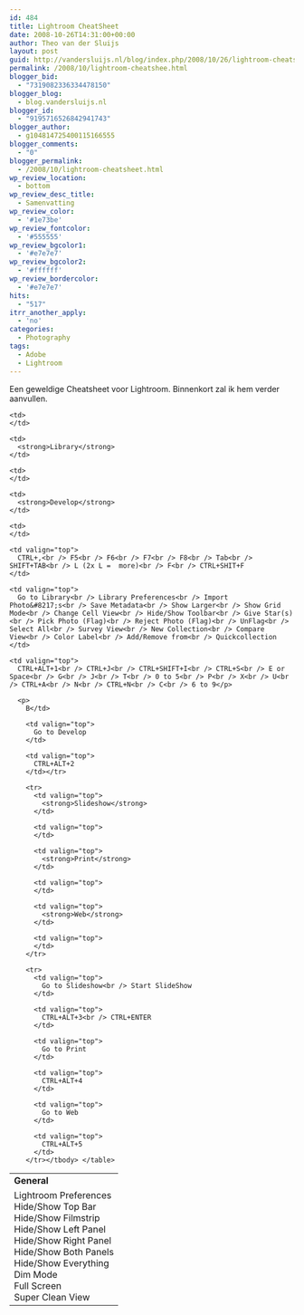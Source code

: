 ```yaml
---
id: 484
title: Lightroom CheatSheet
date: 2008-10-26T14:31:00+00:00
author: Theo van der Sluijs
layout: post
guid: http://vandersluijs.nl/blog/index.php/2008/10/26/lightroom-cheatshee/
permalink: /2008/10/lightroom-cheatshee.html
blogger_bid:
  - "7319082336334478150"
blogger_blog:
  - blog.vandersluijs.nl
blogger_id:
  - "9195716526842941743"
blogger_author:
  - g104814725400115166555
blogger_comments:
  - "0"
blogger_permalink:
  - /2008/10/lightroom-cheatsheet.html
wp_review_location:
  - bottom
wp_review_desc_title:
  - Samenvatting
wp_review_color:
  - '#1e73be'
wp_review_fontcolor:
  - '#555555'
wp_review_bgcolor1:
  - '#e7e7e7'
wp_review_bgcolor2:
  - '#ffffff'
wp_review_bordercolor:
  - '#e7e7e7'
hits:
  - "517"
itrr_another_apply:
  - 'no'
categories:
  - Photography
tags:
  - Adobe
  - Lightroom
---
```

Een geweldige Cheatsheet voor Lightroom. Binnenkort zal ik hem verder aanvullen.
  
<!--more-->

<table border="0" width="100%">
  <tr>
    <td>
      <strong>General</strong>
    </td>
    
    <td>
    </td>
    
    <td>
      <strong>Library</strong>
    </td>
    
    <td>
    </td>
    
    <td>
      <strong>Develop</strong>
    </td>
    
    <td>
    </td>
  </tr>
  
  <tr>
    <td valign="top">
      Lightroom Preferences<br /> Hide/Show Top Bar<br /> Hide/Show Filmstrip<br /> Hide/Show Left Panel<br /> Hide/Show Right Panel<br /> Hide/Show Both Panels<br /> Hide/Show Everything<br /> Dim Mode<br /> Full Screen<br /> Super Clean View
    </td>
    
    <td valign="top">
      CTRL+,<br /> F5<br /> F6<br /> F7<br /> F8<br /> Tab<br /> SHIFT+TAB<br /> L (2x L =  more)<br /> F<br /> CTRL+SHIT+F
    </td>
    
    <td valign="top">
      Go to Library<br /> Library Preferences<br /> Import Photo&#8217;s<br /> Save Metadata<br /> Show Larger<br /> Show Grid Mode<br /> Change Cell View<br /> Hide/Show Toolbar<br /> Give Star(s)<br /> Pick Photo (Flag)<br /> Reject Photo (Flag)<br /> UnFlag<br /> Select All<br /> Survey View<br /> New Collection<br /> Compare View<br /> Color Label<br /> Add/Remove from<br /> Quickcollection
    </td>
    
    <td valign="top">
      CTRL+ALT+1<br /> CTRL+J<br /> CTRL+SHIFT+I<br /> CTRL+S<br /> E or Space<br /> G<br /> J<br /> T<br /> 0 to 5<br /> P<br /> X<br /> U<br /> CTRL+A<br /> N<br /> CTRL+N<br /> C<br /> 6 to 9</p> 
      
      <p>
        B</td> 
        
        <td valign="top">
          Go to Develop
        </td>
        
        <td valign="top">
          CTRL+ALT+2
        </td></tr> 
        
        <tr>
          <td valign="top">
            <strong>Slideshow</strong>
          </td>
          
          <td valign="top">
          </td>
          
          <td valign="top">
            <strong>Print</strong>
          </td>
          
          <td valign="top">
          </td>
          
          <td valign="top">
            <strong>Web</strong>
          </td>
          
          <td valign="top">
          </td>
        </tr>
        
        <tr>
          <td valign="top">
            Go to Slideshow<br /> Start SlideShow
          </td>
          
          <td valign="top">
            CTRL+ALT+3<br /> CTRL+ENTER
          </td>
          
          <td valign="top">
            Go to Print
          </td>
          
          <td valign="top">
            CTRL+ALT+4
          </td>
          
          <td valign="top">
            Go to Web
          </td>
          
          <td valign="top">
            CTRL+ALT+5
          </td>
        </tr></tbody> </table>